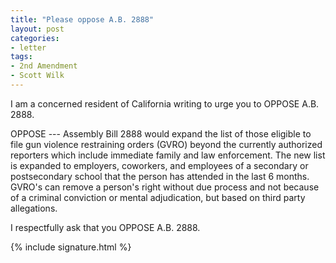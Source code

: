 ```yaml
---
title: "Please oppose A.B. 2888"
layout: post
categories:
- letter
tags:
- 2nd Amendment
- Scott Wilk
---
```


I am a concerned resident of California writing to urge you to OPPOSE A.B. 2888.

OPPOSE --- Assembly Bill 2888 would expand the list of those eligible to file gun violence restraining orders (GVRO) beyond the currently authorized reporters which include immediate family and law enforcement. The new list is expanded to employers, coworkers, and employees of a secondary or postsecondary school that the person has attended in the last 6 months. GVRO's can remove a person's right without due process and not because of a criminal conviction or mental adjudication, but based on third party allegations.

I respectfully ask that you OPPOSE A.B. 2888.

{% include signature.html %}
